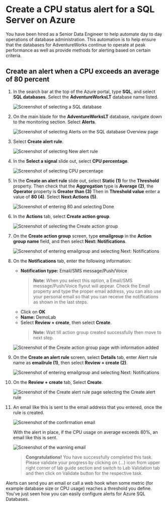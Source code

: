 # Create a CPU status alert for a SQL Server on Azure

You have been hired as a Senior Data Engineer to help automate day to day operations of database administration. This automation is to help ensure that the databases for AdventureWorks continue to operate at peak performance as well as provide methods for alerting based on certain criteria.

## Create an alert when a CPU exceeds an average of 80 percent

1. In the search bar at the top of the Azure portal, type **SQL**, and select **SQL databases**. Select the **AdventureWorksLT** database name listed.

   ![Screenshot of selecting a SQL database](../images/dp300-lab12-img1.png)

2. On the main blade for the **AdventureWorksLT** database, navigate down to the monitoring section. Select **Alerts**.

   ![Screenshot of selecting Alerts on the SQL database Overview page](../images/dp300-lab12-img02.png)

3. Select **Create alert rule**.

   ![Screenshot of selecting New alert rule](../images/dp300-lab12-img3.png)

4. In the **Select a signal** slide out, select **CPU percentage**.

   ![Screenshot of selecting CPU percentage](../images/dp300-lab12-img4.png)

5. In the **Create an alert rule** slide out, select **Static (1)** for the **Threshold** property. Then check that the **Aggregation** type is **Average (2)**, the **Operator** property is **Greater than (3)** Then in **Threshold value** enter a value of **80 (4)**. Select **Next:Actions (5)**.

    ![Screenshot of entering 80 and selecting Done](../images/lab12-dp-300-001.png)

6. In the **Actions** tab, select **Create action group**.

    ![Screenshot of selecting the Create action group](../images/dp300-lab12-img7.png)

7. On the **Create action group** screen, type **emailgroup** in the **Action group name** field, and then select **Next: Notifications**.

    ![Screenshot of entering emailgroup and selecting Next: Notifications](../images/dp-300-lab12-02.png)

8. On the **Notifications** tab, enter the following information:

    - **Notification type:** Email/SMS message/Push/Voice
       > **Note:** When you select this option, a Email/SMS message/Push/Voice flyout will appear. Check the Email property and type the proper email address, you can also use your personal email so that you can receive the notifications as shown in the last steps.
     - Click on **OK**
    - **Name:** DemoLab 
    - Select **Review + create**, then select **Create**.
        >**Note:** Wait till action group created successfully then move to next step.

    ![Screenshot of the Create action group page with information added](../images/dp300-lab12-img9.png)
    
9. On the **Create an alert rule** screen, select **Details** tab, enter Alert rule name as **emailrule (1)**, then select **Review + create (2)**.
    
    ![Screenshot of entering emailgroup and selecting Next: Notifications](../images/lab12-dp-300-0015-step.png)

10. On the **Review + create** tab, Select **Create**.

    ![Screenshot of the Create alert rule page selecting the Create alert rule](../images/lab12-dp-300-02.png)
    
11. An email like this is sent to the email address that you entered, once the rule is created.

    ![Screenshot of the confirmation email](../images/dp300-lab12-img11.png)

    With the alert in place, if the CPU usage on average exceeds 80%, an email like this is sent.

    ![Screenshot of the warning email](../images/dp300-lab12-img13.png)
    
    > **Congratulations!** You have successfully completed this task. Please validate your progress by clicking on (...) icon from upper right corner of lab guide section and switch to Lab Validation tab and then click on Validate button for the respective task.

Alerts can send you an email or call a web hook when some metric (for example database size or CPU usage) reaches a threshold you define. You've just seen how you can easily configure alerts for Azure SQL Databases.

